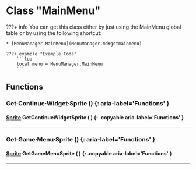 # Class "MainMenu"

???+ info
    You can get this class either by just using the MainMenu global table or by using the following shortcut:

    * [MenuManager.MainMenu](MenuManager.md#getmainmenu)

    ???+ example "Example Code"
        ```lua
        local menu = MenuManager.MainMenu
        ```
        
## Functions

### Get·Continue·Widget·Sprite () {: aria-label='Functions' }
#### [Sprite](Sprite.md) GetContinueWidgetSprite ( ) {: .copyable aria-label='Functions' }

___
### Get·Game·Menu·Sprite () {: aria-label='Functions' }
#### [Sprite](Sprite.md) GetGameMenuSprite ( ) {: .copyable aria-label='Functions' }

___
